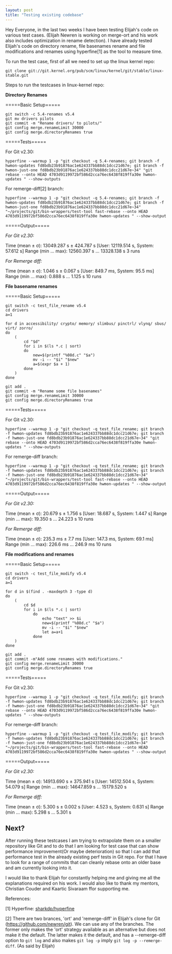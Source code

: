 ```yaml
---
layout: post
title: "Testing existing codebase"
---
```


Hey Everyone, in the last two weeks I have been testing Elijah's code on various test cases. (Elijah Newren is working on merge-ort and his work also includes optimization in rename detection). I have already tested Elijah's code on directory rename, file basenames rename and file modifications and renames using hyperfine[1] as the tool to measure time.

To run the test case, first of all we need to set up the linux kernel repo:

`git clone git://git.kernel.org/pub/scm/linux/kernel/git/stable/linux-stable.git`

Steps to run the testcases in linux-kernel repo:

**Directory Renames**

=====Basic Setup=====

```
git switch -c 5.4-renames v5.4
git mv drivers pilots  
git commit -m "Rename drivers/ to pilots/"
git config merge.renameLimit 30000
git config merge.directoryRenames true
```

=====Tests=====

For Git v2.30:

`hyperfine --warmup 1 -p "git checkout -q 5.4-renames; git branch -f hwmon-updates fd8bdb23b91876ac1e624337bb88dc1dcc21d67e; git branch -f hwmon-just-one fd8bdb23b91876ac1e624337bb88dc1dcc21d67e~34" "git rebase --onto HEAD 4703d9119972bf586d2cca76ec6438f819ffa30e hwmon-updates " --show-outputs` 

For remerge-diff[2] branch:

`hyperfine --warmup 1 -p "git checkout -q 5.4-renames; git branch -f hwmon-updates fd8bdb23b91876ac1e624337bb88dc1dcc21d67e; git branch -f hwmon-just-one fd8bdb23b91876ac1e624337bb88dc1dcc21d67e~34" "~/projects/git/bin-wrappers/test-tool fast-rebase --onto HEAD 4703d9119972bf586d2cca76ec6438f819ffa30e hwmon-updates " --show-output` 


=====Output=====

*For Git v2.30:*

Time (mean ± σ): 13049.287 s ± 424.787 s [User: 12119.514 s, System: 57.612 s]
Range (min … max): 12560.397 s … 13328.138 s 3 runs

*For Remerge diff:*

Time (mean ± σ): 1.046 s ± 0.067 s [User: 849.7 ms, System: 95.5 ms]
Range (min … max): 0.888 s … 1.125 s 10 runs

**File basename renames**

=====Basic Setup=====

```
git switch -c test_file_rename v5.4
cd drivers
a=1

for d in accessibility/ crypto/ memory/ slimbus/ pinctrl/ vlynq/ sbus/
virt/ zorro/
do
    (
        cd "$d"
        for i in $(ls *.c | sort)
        do
            new=$(printf "%08d.c" "$a")
            mv -i -- "$i" "$new"
            a=$(expr $a + 1)
        done
    )
done

git add .
git commit -m "Rename some file basenames"
git config merge.renameLimit 30000
git config merge.directoryRenames true
```

=====Tests=====

For Git v2.30:

`hyperfine --warmup 1 -p "git checkout -q test_file_rename; git branch -f hwmon-updates fd8bdb23b91876ac1e624337bb88dc1dcc21d67e; git branch -f hwmon-just-one fd8bdb23b91876ac1e624337bb88dc1dcc21d67e~34" "git rebase --onto HEAD 4703d9119972bf586d2cca76ec6438f819ffa30e hwmon-updates " --show-outputs` 

For remerge-diff branch:

`hyperfine --warmup 1 -p "git checkout -q test_file_rename; git branch -f hwmon-updates fd8bdb23b91876ac1e624337bb88dc1dcc21d67e; git branch -f hwmon-just-one fd8bdb23b91876ac1e624337bb88dc1dcc21d67e~34" "~/projects/git/bin-wrappers/test-tool fast-rebase --onto HEAD 4703d9119972bf586d2cca76ec6438f819ffa30e hwmon-updates " --show-output` 


=====Output=====

*For Git v2.30:*

Time (mean ± σ): 20.679 s ± 1.756 s [User: 18.687 s, System: 1.447 s]
Range (min … max): 19.350 s … 24.223 s 10 runs

*For Remerge diff:*

Time (mean ± σ): 235.3 ms ± 7.7 ms [User: 147.3 ms, System: 69.1 ms]
Range (min … max): 226.6 ms … 246.9 ms 10 runs

**File modifications and renames**

=====Basic Setup=====

```
git switch -c test_file_modify v5.4
cd drivers
a=1

for d in $(find . -maxdepth 3 -type d)
do
    (
        cd $d
        for i in $(ls *.c | sort)
            do
                echo "text" >> $i
                new=$(printf "%08d.c" "$a")
                mv -i -- "$i" "$new"
                let a=a+1
            done
    )
done

git add .
git commit -m"Add some renames with modifications."
git config merge.renameLimit 30000
git config merge.directoryRenames true
```

=====Tests=====

For Git v2.30:

`hyperfine --warmup 1 -p "git checkout -q test_file_modify; git branch -f hwmon-updates fd8bdb23b91876ac1e624337bb88dc1dcc21d67e; git branch -f hwmon-just-one fd8bdb23b91876ac1e624337bb88dc1dcc21d67e~34" "git rebase --onto HEAD 4703d9119972bf586d2cca76ec6438f819ffa30e hwmon-updates " --show-outputs` 

For remerge-diff branch:

`hyperfine --warmup 1 -p "git checkout -q test_file_modify; git branch -f hwmon-updates fd8bdb23b91876ac1e624337bb88dc1dcc21d67e; git branch -f hwmon-just-one fd8bdb23b91876ac1e624337bb88dc1dcc21d67e~34" "~/projects/git/bin-wrappers/test-tool fast-rebase --onto HEAD 4703d9119972bf586d2cca76ec6438f819ffa30e hwmon-updates " --show-output` 


=====Output=====

*For Git v2.30:*

Time (mean ± σ): 14913.690 s ± 375.941 s [User: 14512.504 s, System: 54.079 s]
Range (min … max): 14647.859 s … 15179.520 s 

*For Remerge diff:*

Time (mean ± σ): 5.300 s ± 0.002 s [User: 4.523 s, System: 0.631 s]
Range (min … max): 5.298 s … 5.301 s 

## Next?

After running these testcases I am trying to extrapolate them on a smaller repository like Git and to do that I am looking for test case that can show performance improvement(Or maybe deterioration) so that I can add that performance test in the already existing perf tests in Git repo. For that I have to look for a range of commits that can cleanly rebase onto an older base and am currently looking into it.

I would like to thank Elijah for constantly helping me and giving me all the explanations required on his work. I would also like to thank my mentors, Christian Couder and Kaartic Sivaraam ffor supporting me.


References:

[1] Hyperfine: [sharkdp/hyperfine](https://github.com/sharkdp/hyperfine)

[2] There are two brances, 'ort' and 'remerge-diff' in Elijah's clone for Git (https://github.com/newren/git). We can use any of the branches. The former only makes the 'ort' strategy available as an alternative but does not make it the default.  The latter makes it the default, and has a --remerge-diff option to `git log` and also makes `git log -p` imply `git log -p --remerge-diff`. (As said by Elijah)
